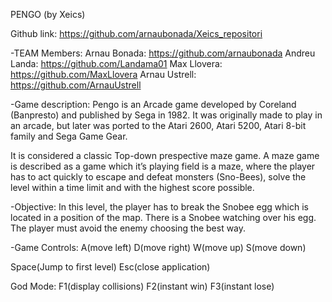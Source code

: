 PENGO (by Xeics)

Github link: https://github.com/arnaubonada/Xeics_repositori

-TEAM Members:
Arnau Bonada: https://github.com/arnaubonada
Andreu Landa: https://github.com/Landama01
Max Llovera: https://github.com/MaxLlovera
Arnau Ustrell: https://github.com/ArnauUstrell



-Game description:
Pengo is an Arcade game developed by Coreland (Banpresto) and published 
by Sega in 1982. It was originally made to play in an arcade, but later 
was ported to the Atari 2600, Atari 5200, Atari 8-bit family and Sega Game Gear.

It is considered a classic Top-down prespective maze game. A maze game is described 
as a game which it’s playing field is a maze, where the player has to act quickly 
to escape and defeat monsters (Sno-Bees), solve the level within a time limit and 
with the highest score possible.

-Objective:
In this level, the player has to break the Snobee egg which is located in a position of the map. 
There is a Snobee watching over his egg. The player must avoid the enemy choosing the best way.


-Game Controls:
A(move left)
D(move right)
W(move up)
S(move down)

Space(Jump to first level)
Esc(close application)

God Mode:
F1(display collisions)
F2(instant win)
F3(instant lose)




